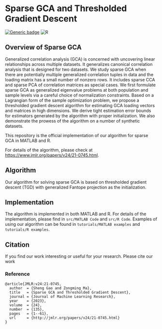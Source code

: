 # Sparse GCA and Thresholded Gradient Descent
[![Generic badge](https://img.shields.io/badge/MATLAB-R2020a-BLUE.svg)](https://shields.io/)
![R](https://img.shields.io/badge/R-CRAN-orange)


## Overview of Sparse GCA

Generalized correlation analysis (GCA) is concerned with uncovering linear relationships across multiple datasets. It generalizes canonical correlation analysis that is designed for two datasets. We study sparse GCA when there are potentially multiple generalized correlation tuples in data and the loading matrix has a small number of nonzero rows. It includes sparse CCA and sparse PCA of correlation matrices as special cases. We first formulate sparse GCA as generalized eigenvalue problems at both population and sample levels via a careful choice of normalization constraints. Based on a Lagrangian form of the sample optimization problem, we propose a thresholded gradient descent algorithm for estimating GCA loading vectors and matrices in high dimensions. We derive tight estimation error bounds for estimators generated by the algorithm with proper initialization. We also demonstrate the prowess of the algorithm on a number of synthetic datasets.

This repository is the official implementation of our algorithm for sparse GCA in MATLAB and R.

For details of the algorithm, please check at https://www.jmlr.org/papers/v24/21-0745.html.

## Algorithm

Our algorithm for solving sparse GCA is based on thresholded gradient descent (TGD) with generalized Fantope projection as the initialization. 

## Implementation

The algorithm is implemented in both MATLAB and R. For details of the implementation, please find in `src/MATLAB Code`  and `src/R Code`. Examples of using our algorithm can be found in `tutorials/MATLAB examples`  and `tutorials/R examples`.

## Citation 

If you find our work interesting or useful for your research. Please cite our work

### Reference
```
@article{JMLR:v24:21-0745,
  author  = {Sheng Gao and Zongming Ma},
  title   = {Sparse GCA and Thresholded Gradient Descent},
  journal = {Journal of Machine Learning Research},
  year    = {2023},
  volume  = {24},
  number  = {135},
  pages   = {1--61},
  url     = {http://jmlr.org/papers/v24/21-0745.html}
}
```

